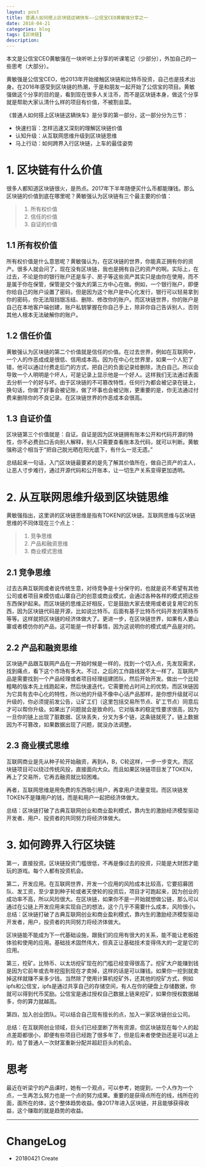 ```yaml
---
layout: post
title: 普通人如何搭上区块链这辆快车——公信宝CEO黄敏强分享之一
date: 2018-04-21
categories: blog
tags: [区块链]
description:
---
```

本文是公信宝CEO黄敏强在一块听听上分享的听课笔记（少部分），外加自己的一些思考（大部分）。

黄敏强是公信宝CEO，他2013年开始接触区块链和比特币投资，自己也是技术出身。在2016年感受到区块链的热潮，于是和朋友一起开始了公信宝的项目。黄敏强做这个分享的目的是，看到现在很多人关注币，而不是区块链本身，做这个分享就是帮助大家认清什么样的项目有价值，不被割韭菜。

《普通人如何搭上区块链这辆快车》是分享的第一部分，这一部分分为三节：
- 快速扫盲：怎样迅速又深刻的理解区块链价值
- 认知升级：从互联网思维升级到区块链思维
- 马上行动：如何跨界入行区块链，上车的最佳姿势

# 1. 区块链有什么价值
很多人都知道区块链很火，是热点。2017年下半年随便买什么币都能赚钱。那么区块链的价值到底在哪里呢？黄敏强认为区块链有三个最主要的价值：
> 1. 所有权价值
> 2. 信任的价值
> 3. 自证的价值

## 1.1 所有权价值
所有权价值是什么意思呢？黄敏强认为，在区块链的世界，你能真正拥有你的资产。很多人就会问了，现在没有区块链，我也是拥有自己的资产的啊。实际上，在过去，不论是你的银行账户还是车子、房子等这些资产其实只是由你在使用，而不是属于你在保管，保管是交个强大的第三方中心在做。例如，一个银行账户，即便你给自己的账户设置了密码，但是因为这个账户是中心化发行，银行可以轻易拿到你的密码，你无法阻挡银冻结、删除、修改你的账户。而区块链世界，你的账户是自己在本地客户端创建，账户私钥掌握在你自己手上，除非你自己告诉别人，否则其他人根本无法破解你的账户。

## 1.2 信任价值
黄敏强认为区块链的第二个价值就是信任的价值。在过去世界，例如在互联网中，一个人的作恶成成是很低、信用成本高。因为在中心化世界里，如果一个人犯了错，他可以通过付费走后门的方式，把自己的负面记录给删除，洗白自己。所以会导致一个人明明是个坏人，可是记录上显示他是一个好人。这样我们无法通过表面去分析一个的好与坏。由于区块链的不可篡改特性，任何行为都会被记录在链上，换句话，你做了好事会被记账，做了坏事也会被记账，更重要的是，你无法通过付费来删除你的不良记录。在区块链世界的作恶成本会很高。

## 1.3 自证价值
区块链第三个价值就是：自证。自证是因为区块链拥有账本公开和代码开源的特性，你不必费劲口舌向别人解释，别人只需要查看账本及代码，就可以判断。黄敏强称这个相当于“把自己脱光晒在阳光底下，有什么一览无遗。”

总结起来一句话，入门区块链最要紧的是先了解其价值所在，做自己资产的主人，让恶人寸步难行，通过开源代码和公开账本，让一切生产关系变得更加透明。


# 2. 从互联网思维升级到区块链思维

黄敏强指出，这里讲的区块链思维是指有TOKEN的区块链。互联网思维与区块链思维的不同体现在三个点上：
> 1. 竞争思维
> 2. 产品和融资思维
> 3. 商业模式思维

## 2.1 竞争思维
过去古典互联网或者说传统生意，对待竞争是十分保守的，也就是说不希望有其他公司或者项目来模仿或山寨自己的创意或商业模式，会通过各种各样的模式把这些东西保护起来。而区块链的思维正好相反，它是鼓励大家去使用或者说复用它的东西，因为区块链代码是开源，比如说比特币。后面有基于比特币代码开发的莱特币等等。这样就把区块链的经济体做大了。更进一步，在区块链世界，如果有人要山寨或者模仿你的产品，这可能是一件好事情，因为这说明你的模式或产品是对的。

## 2.2 产品和融资思维
区块链产品跟互联网产品在一开始时候是一样的，找到一个切入点，先发现需求，找到痛点，看下这个市场有多大。不过，之后的工作路线就不太一样了。互联网产品是需要找到一个产品经理或者项目经理组建团队，然后开始开发。做出一个比较粗略的版本先上线跑起来，然后快速迭代，它需要抢占时间上的优势。而区块链因为它具有去中心化的特性，所以他的升级不像中心话产品那样，是你想升级就可以升级的，你必须提前发公告，让矿工们（这里包括交易所节点、矿工节点）同意后才可以帮你升级。如果出了问题就会是致命的。它对版本的稳定性要求很高，因为一旦你的链上出现了脏数据、区块丢失，分叉为多个链，这条链就死了。链上数据因为不可篡改，如果数据出现了问题，就没办法调整。

## 2.3 商业模式思维

互联网商业是先从种子轮开始融资，再到A，B，C轮这样，一步一步变大。而区块链项目可以绕过传统风投，直接面向大众。而且如果区块链项目发了TOKEN，再上了交易所，它再去融资就比较困难。

再者，互联网思维是用免费的东西吸引用户，再拿用户流量变现。而区块链发TOKEN不是赚用户的钱，而是和用户一起把经济体做大。

总结：区块链打破了古典互联网创业和商业盈利模式，靠内生的激励经济模型驱动开发者、用户、投资者的共同努力将经济体做大。


# 3. 如何跨界入行区块链
第一，直接投资。区块链投资门槛很低，不再是像过去的投资，只能是大财团才能玩的游戏。每个人都有投资机会。

第二，开发应用。在互联网世界，开发一个应用的风险成本比较高，它要招募团队、发工资，至少拿到种子轮或者天使轮的投资后，项目才可跑起来，因为创业的成功率不高，所以风险很大。在区块链，如果你不是一开始就想做公链，那么可以通过在公链上开发应用来实现自己的想法，这个几乎不需要什么成本，风险很小。总结：区块链打破了古典互联网创业和商业盈利模式，靠内生的激励经济模型驱动开发者，用户，投资者的共同努力将经济体做大。

区块链能不能成为下一代基础设施，跟我们的应用有很大的关系，能不能让老板姓体验和使用的应用。基础技术固然伟大，但真正让基础技术变得伟大的一定是它的应用。

第三，挖矿。比特币、以太坊挖矿现在的门槛已经变得很高了。挖矿大户能赚到钱是因为它前年或去年挖囤到现在才卖掉，这样的话是可以赚钱。如果你一挖到就卖掉这样就赚不来多少钱。当然除了使用计算机挖矿外，还其他的挖矿方式，例如ipfs和公信宝，ipfs是通过共享自己的存储空间，有人在你的硬盘上存储数据，你就可以得到代币奖励。公信宝是通过授权自己数据上链来挖矿，如果你授权数据越多，你的算力就越高。

第四，加入创业团队。可以结合自己现有擅长的点，加入一家区块链创业公司。

总结：在互联网创业领域，巨头们已经垄断了所有资源，但区块链现在每个人的起点差距都很小，即便有些项目已经跑了很多年了，但是后来者使使劲还是可以追上的，给了普通人一次财富重新分配并超赶巨头的机会。


# 思考
最近在听梁宁的产品课时，她有一个观点，可以参考，她提到，一个人作为一个点，一生再怎么努力也是一个点的努力成果。重要的是获得点所在的线，线所在的面，面所在的体，这个整体趋势收益。像2017年进入区块链，并且能够获得收益，这个赚取的就是趋势的收益。

***
# ChangeLog
- 20180421 Create
